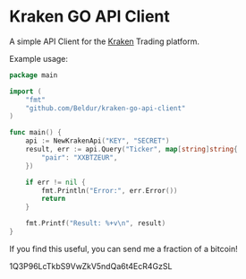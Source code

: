 Kraken GO API Client
====================

A simple API Client for the [Kraken](https://www.kraken.com/ "Kraken") Trading platform.

Example usage:

```go
package main

import (
	"fmt"
	"github.com/Beldur/kraken-go-api-client"
)

func main() {
	api := NewKrakenApi("KEY", "SECRET")
	result, err := api.Query("Ticker", map[string]string{
		"pair": "XXBTZEUR",
	})

	if err != nil {
		fmt.Println("Error:", err.Error())
		return
	}

	fmt.Printf("Result: %+v\n", result)
}
```

If you find this useful, you can send me a fraction of a bitcoin!

1Q3P96LcTkbS9VwZkV5ndQa6t4EcR4GzSL
